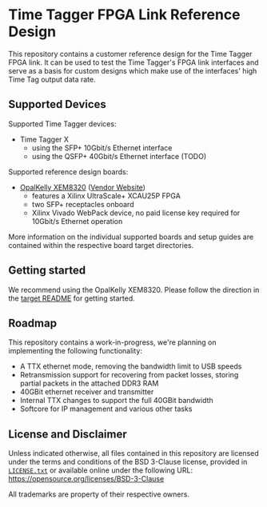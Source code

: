 # Time Tagger FPGA Link Reference Design

This repository contains a customer reference design for the Time Tagger FPGA
link. It can be used to test the Time Tagger's FPGA link interfaces and serve as
a basis for custom designs which make use of the interfaces' high Time Tag
output data rate.

## Supported Devices

Supported Time Tagger devices:
- Time Tagger X
  - using the SFP+ 10Gbit/s Ethernet interface
  - using the QSFP+ 40Gbit/s Ethernet interface (TODO)

Supported reference design boards:
- [OpalKelly XEM8320](./target/opalkelly-xem8320) ([Vendor Website](https://opalkelly.com/products/xem8320/))
  - features a Xilinx UltraScale+ XCAU25P FPGA
  - two SFP+ receptacles onboard
  - Xilinx Vivado WebPack device, no paid license key required for 10Gbit/s Ethernet operation

More information on the individual supported boards and setup guides are
contained within the respective board target directories.

## Getting started

We recommend using the OpalKelly XEM8320. Please follow the direction in the
[target README](./target/opalkelly-xem8320/README.md) for getting started.

## Roadmap

This repository contains a work-in-progress, we're planning on implementing the following functionality:
- A TTX ethernet mode, removing the bandwidth limit to USB speeds
- Retransmission support for recovering from packet losses, storing partial packets in the attached DDR3 RAM
- 40GBit ethernet receiver and transmitter
- Internal TTX changes to support the full 40GBit bandwidth
- Softcore for IP management and various other tasks

## License and Disclaimer

Unless indicated otherwise, all files contained in this repository are licensed
under the terms and conditions of the BSD 3-Clause license, provided in
[`LICENSE.txt`](./LICENSE.txt) or available online under the following URL:
https://opensource.org/licenses/BSD-3-Clause

All trademarks are property of their respective owners.

